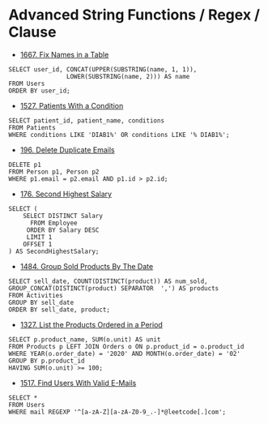# Advanced String Functions / Regex / Clause

* [1667. Fix Names in a Table](https://leetcode.com/problems/fix-names-in-a-table/)

```
SELECT user_id, CONCAT(UPPER(SUBSTRING(name, 1, 1)),
                LOWER(SUBSTRING(name, 2))) AS name
FROM Users
ORDER BY user_id;
```
* [1527. Patients With a Condition](https://leetcode.com/problems/patients-with-a-condition/)

```
SELECT patient_id, patient_name, conditions
FROM Patients
WHERE conditions LIKE 'DIAB1%' OR conditions LIKE '% DIAB1%';
```

* [196. Delete Duplicate Emails](https://leetcode.com/problems/delete-duplicate-emails/)

```
DELETE p1
FROM Person p1, Person p2
WHERE p1.email = p2.email AND p1.id > p2.id;
```

* [176. Second Highest Salary](https://leetcode.com/problems/second-highest-salary/)

```
SELECT (
    SELECT DISTINCT Salary
      FROM Employee
     ORDER BY Salary DESC
     LIMIT 1
    OFFSET 1
) AS SecondHighestSalary;
```

* [1484. Group Sold Products By The Date](https://leetcode.com/problems/group-sold-products-by-the-date/)

```
SELECT sell_date, COUNT(DISTINCT(product)) AS num_sold, GROUP_CONCAT(DISTINCT(product) SEPARATOR  ',') AS products 
FROM Activities
GROUP BY sell_date 
ORDER BY sell_date, product;
```

* [1327. List the Products Ordered in a Period](https://leetcode.com/problems/list-the-products-ordered-in-a-period/)

```
SELECT p.product_name, SUM(o.unit) AS unit
FROM Products p LEFT JOIN Orders o ON p.product_id = o.product_id
WHERE YEAR(o.order_date) = '2020' AND MONTH(o.order_date) = '02'
GROUP BY p.product_id
HAVING SUM(o.unit) >= 100;
```

* [1517. Find Users With Valid E-Mails](https://leetcode.com/problems/find-users-with-valid-e-mails/)

```
SELECT *
FROM Users
WHERE mail REGEXP '^[a-zA-Z][a-zA-Z0-9_.-]*@leetcode[.]com';
```
